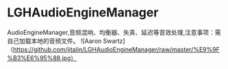 # LGHAudioEngineManager
AudioEngineManager,音频混响、均衡器、失真、延迟等音效处理,注意事项：需自己加载本地的音频文件。
 ![Aaron Swartz]（https://github.com/jitalin/LGHAudioEngineManager/raw/master/%E9%9F%B3%E6%95%88.jpg）

